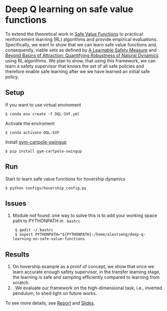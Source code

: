 # Deep Q learning on safe value functions

To extend the theoretical work in [Safe Value Functions](https://arxiv.org/abs/2105.12204) to practical reinforcement learning (RL) algorithms and provide empirical evaluations.
Specifically, we want to show that we can learn safe value functions and, consequently, viable sets
as defined by [A Learnable Safety Measure](https://arxiv.org/abs/1910.02835) and [Beyond Basins of Attraction: Quantifying Robustness of Natural Dynamics](https://arxiv.org/abs/1806.08081) using RL algorithms. We plan to show, that using this framework,
we can learn a safety supervisor that knows the set of all safe policies and therefore enable safe
learning after we we have learned an initial safe policy.

## Setup

If you want to use virtual enviroment

    $ conda env create -f DQL-SVF.yml

Activate the enviroment

    $ conda activate DQL-SVF

Install [gym-cartpole-swingup](https://github.com/0xangelo/gym-cartpole-swingup)

    $ pip install gym-cartpole-swingup

## Run

Start to learn safe value functions for hovership dynamics

    $ python configs/hovership_config.py 

## Issues

1. Module not found: one way to solve this is to add your working space path to PYTHONPATH in `.bashrc`
        
        $ gedit ~/.bashrc
        $ export PYTHONPATH="${PYTHONPATH}:/home/alextseng/deep-q-learning-on-safe-value-functions

## Results

1. On hovership example as a proof of concept, we show that once we learn accurate
enough safety supervisor, in the transfer learning stage, the learning is safe and
sampling efficiently compared to learning from scratch.
2. . We evaluate our framework on the high-dimensional task, i.e., inverted pendulum,
to shed light on future works.

To see more details, see [Report](https://middleyuan.github.io/old.middleyuan.github.io/materials/Project_Report_learning_safe_value_functions_Tsung_with_signature.pdf) and [Slides](https://middleyuan.github.io/old.middleyuan.github.io/materials/Project_Presentation.pdf).
